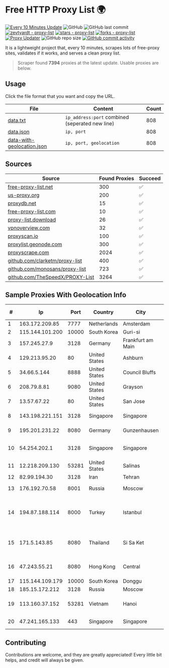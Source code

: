 
# Free HTTP Proxy List 🌍

[![Every 10 Minutes Update](https://github.com/mertguvencli/http-proxy-list/actions/workflows/main.yml/badge.svg?branch=main)](https://github.com/mertguvencli/http-proxy-list/actions/workflows/main.yml)
![GitHub](https://img.shields.io/github/license/mertguvencli/http-proxy-list)
![GitHub last commit](https://img.shields.io/github/last-commit/mertguvencli/http-proxy-list)
[![zevtyardt - proxy-list](https://img.shields.io/static/v1?label=zevtyardt&message=proxy-list&color=blue&logo=github)](https://github.com/zevtyardt/proxy-list "Go to GitHub repo")
[![stars - proxy-list](https://img.shields.io/github/stars/zevtyardt/proxy-list?style=social)](https://github.com/zevtyardt/proxy-list)
[![forks - proxy-list](https://img.shields.io/github/forks/zevtyardt/proxy-list?style=social)](https://github.com/zevtyardt/proxy-list)
[![Proxy Updater](https://github.com/zevtyardt/proxy-list/workflows/Proxy%20Updater/badge.svg)](https://github.com/zevtyardt/proxy-list/actions?query=workflow:"Proxy+Updater")
![GitHub repo size](https://img.shields.io/github/repo-size/zevtyardt/proxy-list)
[![GitHub commit activity](https://img.shields.io/github/commit-activity/m/zevtyardt/proxy-list?logo=commits)](https://github.com/zevtyardt/proxy-list/commits/main)

It is a lightweight project that, every 10 minutes, scrapes lots of free-proxy sites, validates if it works, and serves a clean proxy list.

> Scraper found **7394** proxies at the latest update. Usable proxies are below.

## Usage

Click the file format that you want and copy the URL.

|File|Content|Count|
|----|-------|-----|
|[data.txt](https://raw.githubusercontent.com/mertguvencli/http-proxy-list/main/proxy-list/data.txt)|`ip_address:port` combined (seperated new line)|808|
|[data.json](https://raw.githubusercontent.com/mertguvencli/http-proxy-list/main/proxy-list/data.json)|`ip, port`|808|
|[data-with-geolocation.json](https://raw.githubusercontent.com/mertguvencli/http-proxy-list/main/proxy-list/data-with-geolocation.json)|`ip, port, geolocation`|808|

## Sources

|Source|Found Proxies|Succeed|
|------|-------------|-------|
|[free-proxy-list.net](https://free-proxy-list.net)|300|✅|
|[us-proxy.org](https://www.us-proxy.org)|200|✅|
|[proxydb.net](http://proxydb.net)|15|✅|
|[free-proxy-list.com](https://free-proxy-list.com/?page=&port=&type%5B%5D=http&type%5B%5D=https&up_time=0&search=Search)|10|✅|
|[proxy-list.download](https://www.proxy-list.download/HTTP)|26|✅|
|[vpnoverview.com](https://vpnoverview.com/privacy/anonymous-browsing/free-proxy-servers)|32|✅|
|[proxyscan.io](https://www.proxyscan.io)|100|✅|
|[proxylist.geonode.com](https://proxylist.geonode.com/api/proxy-list?limit=300&page=1&sort_by=lastChecked&sort_type=desc&protocols=http,https)|300|✅|
|[proxyscrape.com](https://api.proxyscrape.com/v2/?request=displayproxies&protocol=http&timeout=10000&country=all&ssl=all&anonymity=all)|2024|✅|
|[github.com/clarketm/proxy-list](https://raw.githubusercontent.com/clarketm/proxy-list/master/proxy-list-raw.txt)|400|✅|
|[github.com/monosans/proxy-list](https://raw.githubusercontent.com/monosans/proxy-list/main/proxies/http.txt)|723|✅|
|[github.com/TheSpeedX/PROXY-List](https://raw.githubusercontent.com/TheSpeedX/PROXY-List/master/http.txt)|3264|✅|


## Sample Proxies With Geolocation Info

|#|Ip|Port|Country|City|Internet Service Provider|
|-|--|----|-------|----|-------------------------|
|1|163.172.209.85|7777|Netherlands|Amsterdam|Online SAS NL|
|2|115.144.101.200|10000|South Korea|Guri-si|Korea Telecom|
|3|157.245.27.9|3128|Germany|Frankfurt am Main|DigitalOcean, LLC|
|4|129.213.95.20|80|United States|Ashburn|Oracle Corporation|
|5|34.66.5.144|8888|United States|Council Bluffs|Google LLC|
|6|208.79.8.81|9080|United States|Grayson|SkyRider Communications|
|7|13.57.67.22|80|United States|San Jose|Amazon.com, Inc.|
|8|143.198.221.151|3128|Singapore|Singapore|DigitalOcean, LLC|
|9|195.201.231.22|8080|Germany|Gunzenhausen|Hetzner Online GmbH|
|10|54.254.202.1|3128|Singapore|Singapore|Amazon Technologies Inc.|
|11|12.218.209.130|53281|United States|Salinas|AT&T Services, Inc.|
|12|82.99.194.30|3128|Iran|Tehran|ParsOnline Co.|
|13|176.192.70.58|8001|Russia|Moscow|Net By Net Holding LLC|
|14|194.87.188.114|8000|Turkey|Istanbul|Kadir Huseyin Tezcan Nosspeed Internet Teknolojileri|
|15|171.5.143.85|8080|Thailand|Si Sa Ket|Triple T Broadband Public Company Limited|
|16|47.243.55.21|8080|Hong Kong|Central|Alibaba (US) Technology Co., Ltd.|
|17|115.144.109.179|10000|South Korea|Donggu|Korea Telecom|
|18|185.15.172.212|3128|Russia|Moscow|SafeData LLC|
|19|113.160.37.152|53281|Vietnam|Hanoi|VietNam Post and Telecom Corporation|
|20|47.241.165.133|443|Singapore|Singapore|Alibaba.com LLC|



## Contributing

Contributions are welcome, and they are greatly appreciated! Every
little bit helps, and credit will always be given.

